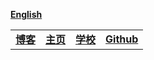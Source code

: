 
  [**English**](./en-index.md)
  
  |  |  |  |  |
  |---|---|---|---|
  |[**博客**](https://blog.xupengbo.online)   |   [**主页**](https://home.xupengbo.online) | [**学校**](https://www.sdu.edu.cn)  |   [**Github**](https://hsupengbo.github.io) |